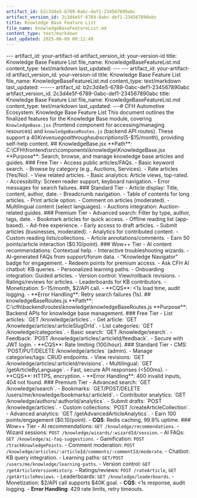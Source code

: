 ```yaml
---
artifact_id: b2c3d4e5-6789-0abc-def1-234567890abc
artifact_version_id: 2c3d4e5f-6789-0abc-def1-234567890abc
title: Knowledge Base Feature List
file_name: KnowledgeBaseFeatureList.md
content_type: text/markdown
last_updated: 2025-06-09 00:12:49
---
```

--- artifact_id: your-artifact-id artifact_version_id: your-version-id title: Knowledge Base Feature List file_name: KnowledgeBaseFeatureList.md content_type: text/markdown last_updated:  --- --- artifact_id: your-artifact-id artifact_version_id: your-version-id title: Knowledge Base Feature List file_name: KnowledgeBaseFeatureList.md content_type: text/markdown last_updated:  ------ artifact_id: b2c3d4e5-6789-0abc-def1-234567890abc artifact_version_id: 2c3d4e5f-6789-0abc-def1-234567890abc title: Knowledge Base Feature List file_name: KnowledgeBaseFeatureList.md content_type: text/markdown last_updated:  ---# CFH Automotive Ecosystem: Knowledge Base Feature List  This document outlines the finalized features for the Knowledge Base module, covering `KnowledgeBase.jsx` (frontend component for accessing/managing resources) and `knowledgeBaseRoutes.js` (backend API routes). These support a $40K revenue goal through subscriptions ($5-$15/month), providing self-help content.  ## KnowledgeBase.jsx **Path**: C:\CFH\frontend\src\components\knowledge\KnowledgeBase.jsx   **Purpose**: Search, browse, and manage knowledge base articles and guides.  ### Free Tier - Access public articles/FAQs. - Basic keyword search. - Browse by category (e.g., Auctions, Services). - Rate articles (Yes/No). - View related articles. - Basic analytics: Article views, top-rated. - Accessibility: Screen reader support, keyboard navigation. - Error messages for search failures.  ### Standard Tier - Article display: Title, content, author, date. - Breadcrumb navigation. - Table of contents for long articles. - Print article option. - Comment on articles (moderated). - Multilingual content (select languages). - Auctions integration: Auction-related guides.  ### Premium Tier - Advanced search: Filter by type, author, tags, date. - Bookmark articles for quick access. - Offline reading list (app-based). - Ad-free experience. - Early access to draft articles. - Submit articles (businesses, moderated). - Analytics for contributed content. - Custom reading lists/collections. - Article annotations/comments. - Earn 50 points/article interaction ($0.10/point).  ### Wow++ Tier - AI content recommendations: Contextual help. - Interactive troubleshooting wizards. - AI-generated FAQs from support/forum data. - “Knowledge Navigator” badge for engagement. - Redeem points for premium access. - Ask CFH AI chatbot: KB queries. - Personalized learning paths. - Onboarding integration: Guided articles. - Version control: View/rollback revisions. - Ratings/reviews for articles. - Leaderboards for KB contributors. - Monetization: $5-$15/month, $2/API call. - **CQS**: <1s load time, audit logging. - **Error Handling**: Retry search failures (1s).  ## knowledgeBaseRoutes.js **Path**: C:\cfh\backend\routes\knowledge\knowledgeBaseRoutes.js   **Purpose**: Backend APIs for knowledge base management.  ### Free Tier - List articles: `GET /knowledge/articles`. - Get article: `GET /knowledge/articles/:articleSlugOrId`. - List categories: `GET /knowledge/categories`. - Basic search: `GET /knowledge/search`. - Feedback: `POST /knowledge/articles/:articleId/feedback`. - Secure with JWT login. - **CQS**: Rate limiting (100/hour).  ### Standard Tier - CMS: `POST/PUT/DELETE /knowledge/articles` (admin). - Manage categories/tags: CRUD endpoints. - View revisions: `GET /knowledge/articles/:articleId/revisions`. - Multilingual: `GET /getArticleByLanguage`. - Fast, secure API responses (<500ms). - **CQS**: HTTPS, encryption. - **Error Handling**: 400 invalid inputs, 404 not found.  ### Premium Tier - Advanced search: `GET /knowledge/search`. - Bookmarks: `GET/POST/DELETE /users/me/knowledge/bookmarks/:articleId`. - Contributor analytics: `GET /knowledge/authors/:authorId/analytics`. - Submit drafts: `POST /knowledge/articles`. - Custom collections: `POST /createArticleCollection`. - Advanced analytics: `GET /getAdvancedArticleAnalytics`. - Earn 100 points/engagement ($0.10/point). - **CQS**: Redis caching, 99.9% uptime.  ### Wow++ Tier - AI recommendations: `GET /knowledge/recommendations`. - Wizard sessions: `POST /knowledge/wizards/:wizardId/session`. - AI FAQs: `GET /knowledge/ai-faq-suggestions`. - Gamification: `POST /trackKnowledgePoints`. - Comment moderation: `POST /knowledge/articles/:articleId/comments/:commentId/moderate`. - Chatbot: KB query integration. - Learning paths: `GET/POST /users/me/knowledge/learning-paths`. - Version control: `GET /getArticleVersionHistory`. - Ratings/reviews: `POST /rateArticle`, `GET /getArticleReviews`. - Leaderboards: `GET /knowledge/leaderboards`. - Monetization: $2/API call supports $40K goal. - **CQS**: <1s response, audit logging. - **Error Handling**: 429 rate limits, retry timeouts.
